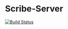 # Scribe-Server

[![Build Status](https://travis-ci.org/Wizards2016/Scribe-Server.svg?branch=master)](https://travis-ci.org/Wizards2016/Scribe-Server)

